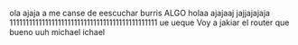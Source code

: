
ola
ajaja
a me canse de eescuchar
burris
ALGO
holaa
ajajaaj
jajjajajaja
1111111111111111111111111111111111111111111111
ue
ueque
Voy a jakiar el router
que
bueno
uuh
michael
ichael
